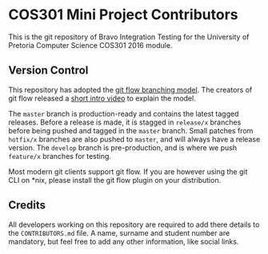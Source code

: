 # COS301 Mini Project Contributors

This is the git repository of Bravo Integration Testing for the University of Pretoria Computer Science COS301 2016 module.

## Version Control
This repository has adopted the [git flow branching model](http://nvie.com/posts/a-successful-git-branching-model/). The creators of git flow released a [short intro video](http://vimeo.com/16018419) to explain the model.

The `master` branch is production-ready and contains the latest tagged releases. Before a release is made, it is stagged in `release/x` branches before being pushed and tagged in the `master` branch. Small patches from `hotfix/x` branches are also pushed to `master`, and will always have a release version. The `develop` branch is pre-production, and is where we push `feature/x` branches for testing.

Most modern git clients support git flow. If you are however using the git CLI on *nix, please install the git flow plugin on your distribution.

## Credits
All developers working on this repository are required to add there details to the `CONTRIBUTORS.md` file. A name, surname and student number are mandatory, but feel free to add any other information, like social links.
